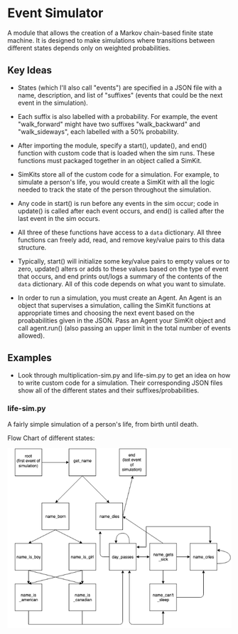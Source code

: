 # Event Simulator

A module that allows the creation of a Markov chain-based finite state machine. It is designed to
make simulations where transitions between different states depends only on weighted probabilities.

## Key Ideas

- States (which I'll also call "events") are specified in a JSON file with a name, description, and list of "suffixes" (events that could be the next event in the simulation).

- Each suffix is also labelled with a probability. For example, the event "walk_forward" might have two suffixes "walk_backward" and "walk_sideways", each labelled with a 50% probability.

- After importing the module, specify a start(), update(), and end() function with custom code that is loaded when the sim runs. These functions must packaged together in an object called a SimKit.

- SimKits store all of the custom code for a simulation. For example, to simulate a person's life, you would create a SimKit with all the logic needed to track the state of the person throughout the simulation.

- Any code in start() is run before any events in the sim occur; code in update() is called after each event occurs, and end() is called after the last event in the sim occurs.

- All three of these functions have access to a `data` dictionary. All three functions can freely add, read, and remove key/value pairs to this data structure.

- Typically, start() will initialize some key/value pairs to empty values or to zero, update() alters or adds to these values based on the type of event that occurs, and end prints out/logs a summary of the contents of the `data` dictionary. All of this code depends on what you want to simulate.

- In order to run a simulation, you must create an Agent. An Agent is an object that supervises a simulation, calling the SimKit functions at appropriate times and choosing the next event based on the proababilities given in the JSON. Pass an Agent your SimKit object and call agent.run() (also passing an upper limit in the total number of events allowed).

## Examples

- Look through multiplication-sim.py and life-sim.py to get an idea on how to write custom code for a simulation. Their corresponding JSON files show all of the different states and their suffixes/probabilities.

### life-sim.py

A fairly simple simulation of a person's life, from birth until death.

Flow Chart of different states:

![Image](life-sim-diagram.png)